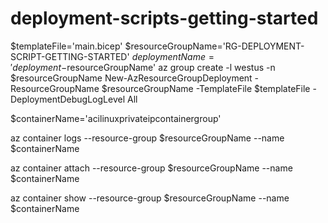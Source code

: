 # deployment-scripts-getting-started

$templateFile='main.bicep' 
$resourceGroupName='RG-DEPLOYMENT-SCRIPT-GETTING-STARTED'
 $deploymentName='deployment-$resourceGroupName'
  az group create -l westus -n $resourceGroupName 
  New-AzResourceGroupDeployment -ResourceGroupName $resourceGroupName -TemplateFile $templateFile -DeploymentDebugLogLevel All 

$containerName='acilinuxprivateipcontainergroup'

az container logs --resource-group $resourceGroupName --name $containerName

az container attach --resource-group $resourceGroupName --name $containerName

az container show --resource-group $resourceGroupName --name $containerName